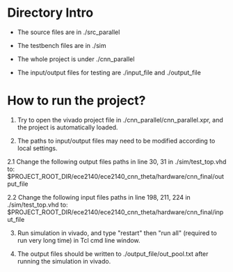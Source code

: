 # Directory Intro

* The source files are in ./src_parallel

* The testbench files are in ./sim

* The whole project is under ./cnn_parallel

* The input/output files for testing are ./input_file and ./output_file

# How to run the project?

1. Try to open the vivado project file in ./cnn_parallel/cnn_parallel.xpr,
  and the project is automatically loaded.

2. The paths to input/output files may need to be modified according to 
  local settings.

2.1 Change the following output files paths in line 30, 31 in ./sim/test_top.vhd to: $PROJECT_ROOT_DIR/ece2140/ece2140_cnn_theta/hardware/cnn_final/output_file

2.2 Change the following input files paths in line 198, 211, 224 in ./sim/test_top.vhd to: $PROJECT_ROOT_DIR/ece2140/ece2140_cnn_theta/hardware/cnn_final/input_file

3. Run simulation in vivado, and type "restart" then "run all" (required to run very long time) in Tcl cmd line window.

4. The output files should be written to ./output_file/out_pool.txt after running the simulation in vivado.




